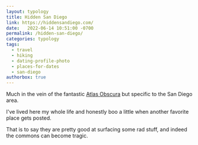 ```yaml
---
layout: typology
title: Hidden San Diego
link: https://hiddensandiego.com/
date:   2022-06-14 10:51:00 -0700
permalink: /hidden-san-diego/
categories: typology
tags:
  - travel
  - hiking
  - dating-profile-photo
  - places-for-dates
  - san-diego
authorbox: true
---
```


Much in the vein of the fantastic [Atlas Obscura](https://www.atlasobscura.com/) but specific to the San Diego area.

I've lived here my whole life and honestly boo a little when another favorite place gets posted.

That is to say they are pretty good at surfacing some rad stuff, and indeed the commons can become tragic.

